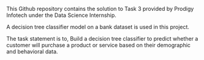 This Github repository contains the solution to Task 3 provided by Prodigy Infotech under the Data Science Internship.

A decision tree classifier model on a bank dataset is used in this project.

The task statement is to, Build a decision tree classifier to predict whether a customer will purchase a product or service based on their demographic and behavioral data.
